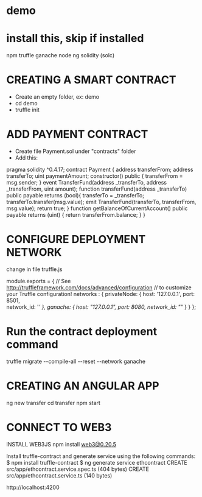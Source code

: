 # demo

# install this, skip if installed
npm
truffle
ganache
node
ng
solidity (solc)

# CREATING A SMART CONTRACT

- Create an empty folder, ex: demo
- cd demo
- truffle init

# ADD PAYMENT CONTRACT

- Create file Payment.sol under "contracts" folder 
- Add this:

pragma solidity ^0.4.17;
contract Payment {
address transferFrom;
address transferTo;
uint paymentAmount;
constructor() public {
transferFrom = msg.sender;
}
event TransferFund(address _transferTo, address _transferFrom, uint amount);
function transferFund(address _transferTo) public payable returns (bool){
transferTo = _transferTo;
transferTo.transfer(msg.value);
emit TransferFund(transferTo, transferFrom, msg.value);
return true;
}
function getBalanceOfCurrentAccount() public payable returns (uint) {
return transferFrom.balance;
}
}



# CONFIGURE DEPLOYMENT NETWORK
change in file truffle.js

module.exports = {
  // See <http://truffleframework.com/docs/advanced/configuration>
  // to customize your Truffle configuration!
  networks : {
	privateNode: {
      host: '127.0.0.1',
      port: 8501,               
      network_id: '*'
    },
    ganache: {
      host: "127.0.0.1",
      port: 8080,
      network_id: "*"
    }
	}
};


# Run the contract deployment command
truffle migrate --compile-all --reset --network ganache


# CREATING AN ANGULAR APP
ng new transfer
cd transfer
npm start


# CONNECT TO WEB3

INSTALL WEB3JS
npm install web3@0.20.5

Install truffle-contract and generate service using the following commands:
$ npm install truffle-contract
$ ng generate service ethcontract
CREATE src/app/ethcontract.service.spec.ts (404 bytes)
CREATE src/app/ethcontract.service.ts (140 bytes)

http://localhost:4200



